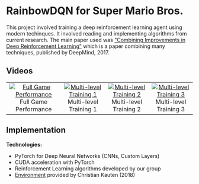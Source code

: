 # RainbowDQN for Super Mario Bros.

This project involved training a deep reinforcement learning agent using modern techinques. It involved reading and implementing algorithms from current research. The main paper used was ["Combining Improvements in Deep Reinforcement Learning"](https://arxiv.org/pdf/1710.02298.pdf) which is a paper combining many techniques, published by DeepMind, 2017.

## Videos

<div align="center">
  <table>
    <tr>
      <td align="center">
        <a href="https://github.com/jakedves/deep-rl-mario/assets/75232368/2f2c412b-5793-46c5-b55b-550b360b3a69">
          <img src="https://github.com/jakedves/deep-rl-mario/assets/75232368/2f2c412b-5793-46c5-b55b-550b360b3a69" alt="Full Game Performance">
        </a>
        <br>
        Full Game Performance
      </td>
      <td align="center">
        <a href="https://github.com/jakedves/deep-rl-mario/assets/75232368/ba4e4e6a-6e2e-4251-9281-432b35a72c8c">
          <img src="https://github.com/jakedves/deep-rl-mario/assets/75232368/ba4e4e6a-6e2e-4251-9281-432b35a72c8c" alt="Multi-level Training 1">
        </a>
        <br>
        Multi-level Training 1
      </td>
      <td align="center">
        <a href="https://github.com/jakedves/deep-rl-mario/assets/75232368/bc9b587b-7c60-4320-9c33-3f4806425023">
          <img src="https://github.com/jakedves/deep-rl-mario/assets/75232368/bc9b587b-7c60-4320-9c33-3f4806425023" alt="Multi-level Training 2">
        </a>
        <br>
        Multi-level Training 2
      </td>
      <td align="center">
        <a href="https://github.com/jakedves/deep-rl-mario/assets/75232368/7503b2cc-d617-4280-95a5-e1fef78cd63d">
          <img src="https://github.com/jakedves/deep-rl-mario/assets/75232368/7503b2cc-d617-4280-95a5-e1fef78cd63d" alt="Multi-level Training 3">
        </a>
        <br>
        Multi-level Training 3
      </td>
    </tr>
  </table>
</div>

## Implementation

**Technologies:**
- PyTorch for Deep Neural Networks (CNNs, Custom Layers)
- CUDA acceleration with PyTorch
- Reinforcement Learning algorithms developed by our group
- [Environment](https://github.com/Kautenja/gym-super-mario-bros) provided by Christian Kauten (2018)
